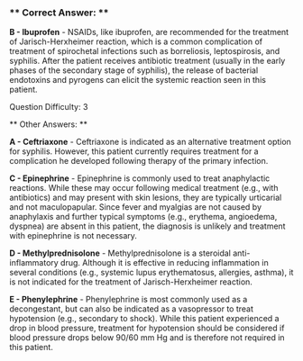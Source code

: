 ### ** Correct Answer: **

**B - Ibuprofen** - NSAIDs, like ibuprofen, are recommended for the treatment of Jarisch-Herxheimer reaction, which is a common complication of treatment of spirochetal infections such as borreliosis, leptospirosis, and syphilis. After the patient receives antibiotic treatment (usually in the early phases of the secondary stage of syphilis), the release of bacterial endotoxins and pyrogens can elicit the systemic reaction seen in this patient.

Question Difficulty: 3

** Other Answers: **

**A - Ceftriaxone** - Ceftriaxone is indicated as an alternative treatment option for syphilis. However, this patient currently requires treatment for a complication he developed following therapy of the primary infection.

**C - Epinephrine** - Epinephrine is commonly used to treat anaphylactic reactions. While these may occur following medical treatment (e.g., with antibiotics) and may present with skin lesions, they are typically urticarial and not maculopapular. Since fever and myalgias are not caused by anaphylaxis and further typical symptoms (e.g., erythema, angioedema, dyspnea) are absent in this patient, the diagnosis is unlikely and treatment with epinephrine is not necessary.

**D - Methylprednisolone** - Methylprednisolone is a steroidal anti-inflammatory drug. Although it is effective in reducing inflammation in several conditions (e.g., systemic lupus erythematosus, allergies, asthma), it is not indicated for the treatment of Jarisch-Herxheimer reaction.

**E - Phenylephrine** - Phenylephrine is most commonly used as a decongestant, but can also be indicated as a vasopressor to treat hypotension (e.g., secondary to shock). While this patient experienced a drop in blood pressure, treatment for hypotension should be considered if blood pressure drops below 90/60 mm Hg and is therefore not required in this patient.

